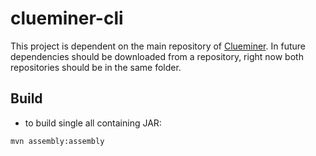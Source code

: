 # clueminer-cli

This project is dependent on the main repository of [Clueminer](https://github.com/deric/clueminer). In future dependencies should be downloaded from a repository, right now both repositories should be in the same folder.

## Build

  - to build single all containing JAR:
```
mvn assembly:assembly
```
